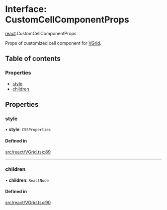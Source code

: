 # Interface: CustomCellComponentProps

[react](../modules/react.md).CustomCellComponentProps

Props of customized cell component for [VGrid](../modules/react.md#experimental_vgrid).

## Table of contents

### Properties

- [style](react.CustomCellComponentProps.md#style)
- [children](react.CustomCellComponentProps.md#children)

## Properties

### style

• **style**: `CSSProperties`

#### Defined in

[src/react/VGrid.tsx:89](https://github.com/inokawa/virtua/blob/5476616c/src/react/VGrid.tsx#L89)

___

### children

• **children**: `ReactNode`

#### Defined in

[src/react/VGrid.tsx:90](https://github.com/inokawa/virtua/blob/5476616c/src/react/VGrid.tsx#L90)
